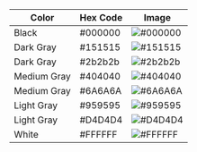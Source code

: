 | Color        | Hex Code | Image                             |
|--------------|----------|-----------------------------------|
| Black        | #000000  | ![#000000](https://via.placeholder.com/50/000000/000000) |
| Dark Gray    | #151515  | ![#151515](https://via.placeholder.com/50/151515/000000) |
| Dark Gray    | #2b2b2b  | ![#2b2b2b](https://via.placeholder.com/50/2b2b2b/000000) |
| Medium Gray  | #404040  | ![#404040](https://via.placeholder.com/50/404040/000000) |
| Medium Gray  | #6A6A6A  | ![#6A6A6A](https://via.placeholder.com/50/6A6A6A/000000) |
| Light Gray   | #959595  | ![#959595](https://via.placeholder.com/50/959595/000000) |
| Light Gray   | #D4D4D4  | ![#D4D4D4](https://via.placeholder.com/50/D4D4D4/000000) |
| White        | #FFFFFF  | ![#FFFFFF](https://via.placeholder.com/50/FFFFFF/000000) |
